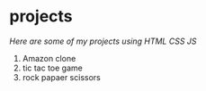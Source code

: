 # projects
<i>Here are some of my projects using HTML CSS JS </i>
1. Amazon clone
2. tic tac toe game
3. rock papaer scissors
